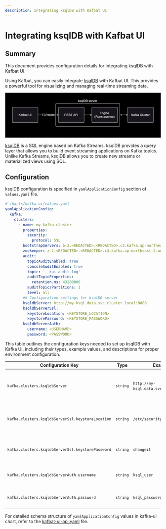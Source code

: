 ```yaml
---
description: Integrating ksqlDB with Kafbat UI
---
```


# Integrating ksqlDB with Kafbat UI

## Summary

This document provides configuration details for integrating ksqlDB with Kafbat UI.

Using Kafbat, you can easily integrate [ksqlDB](https://github.com/confluentinc/ksql) with Kafbat UI. This provides a powerful tool for visualizing and managing real-time streaming data.

![ksqlDB architecture](../../.gitbook/assets/ksqldb-1.png)

[ksqlDB](https://github.com/confluentinc/ksql) is a SQL engine based on Kafka Streams. ksqlDB provides a query layer that allows you to build event streaming applications on Kafka topics. Unlike Kafka Streams, ksqlDB allows you to create new streams or materialized views using SQL.

## Configuration

ksqlDB configuration is specified in `yamlApplicationConfig` section of `values.yaml` file.

```yaml
# charts/kafka-ui/values.yaml
yamlApplicationConfig:
  kafka:
    clusters:
      - name: my-kafka-cluster
        properties:
          security:
            protocol: SSL
        bootstrapServers: b-2.<REDACTED>.<REDACTED>.c3.kafka.ap-northeast-2.amazonaws.com:9094,b-1.<REDACTED>.<REDACTED>.c3.kafka.ap-northeast-2.amazonaws.com:9094
        zookeeper: z-2.<REDACTED>.<REDACTED>.c3.kafka.ap-northeast-2.amazonaws.com:2182,z-3.<REDACTED>.<REDACTED>.c3.kafka.ap-northeast-2.amazonaws.com:2182,z-1.<REDACTED>.<REDACTED>.c3.kafka.ap-northeast-2.amazonaws.com:2182
        audit:
          topicAuditEnabled: true
          consoleAuditEnabled: true
          topic: '__kui-audit-log'
          auditTopicProperties:
            retention.ms: 43200000
          auditTopicsPartitions: 1
          level: all
        ## Configuration settings for ksqlDB server
        ksqldbServer: http://my-ksql.data.svc.cluster.local:8088
        ksqldbServerSsl:
          keystoreLocation: <KEYSTORE_LOCATION>
          keystorePassword: <KEYSTORE_PASSWORD>
        ksqldbServerAuth:
          username: <USERNAME>
          password: <PASSWORD>
```

This table outlines the configuration keys needed to set up ksqlDB with Kafka UI, including their types, example values, and descriptions for proper environment configuration.

| Configuration Key | Type | Example Value | Description |
|-------------------|------|---------------|-------------|
| `kafka.clusters.ksqldbServer` | `string` | `http://my-ksql.data.svc.cluster.local:8088` | URL for the KSQL server, used to connect to the KSQL endpoint.|
| `kafka.clusters.ksqldbServerSsl.keystoreLocation` | `string` | `/etc/security/ksql/keystore.jks` | Path to the keystore file for SSL connection to the KSQL server.|
| `kafka.clusters.ksqldbServerSsl.keystorePassword` | `string` | `changeit` | Password for the keystore file, used for SSL authentication. |
| `kafka.clusters.ksqldbServerAuth.username` | `string` | `ksql_user` | Username for authenticating with the KSQL server. |
| `kafka.clusters.ksqldbServerAuth.password` | `string` | `ksql_password` | Password for authenticating with the KSQL server. |

For detailed schema structure of `yamlApplicationConfig` values in kafka-ui chart, refer to the [kafbat-ui-api.yaml](https://github.com/kafbat/kafka-ui/blob/main/contract/src/main/resources/swagger/kafbat-ui-api.yaml) file.
